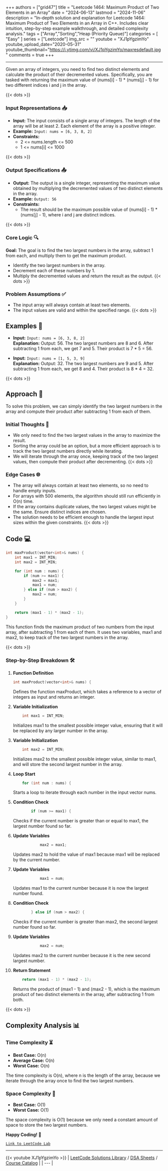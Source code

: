 
+++
authors = ["grid47"]
title = "Leetcode 1464: Maximum Product of Two Elements in an Array"
date = "2024-06-13"
lastmod = "2024-11-06"
description = "In-depth solution and explanation for Leetcode 1464: Maximum Product of Two Elements in an Array in C++. Includes clear intuition, step-by-step example walkthrough, and detailed complexity analysis."
tags = ["Array","Sorting","Heap (Priority Queue)"]
categories = [
    "Easy"
]
series = ["Leetcode"]
img_src = ""
youtube = "XJ1pYgzimYo"
youtube_upload_date="2020-05-31"
youtube_thumbnail="https://i.ytimg.com/vi/XJ1pYgzimYo/maxresdefault.jpg"
comments = true
+++



---
Given an array of integers, you need to find two distinct elements and calculate the product of their decremented values. Specifically, you are tasked with returning the maximum value of (nums[i] - 1) * (nums[j] - 1) for two different indices i and j in the array.
<!--more-->
{{< dots >}}
### Input Representations 📥
- **Input:** The input consists of a single array of integers. The length of the array will be at least 2. Each element of the array is a positive integer.
- **Example:** `Input: nums = [6, 3, 8, 2]`
- **Constraints:**
	- 2 <= nums.length <= 500
	- 1 <= nums[i] <= 1000

{{< dots >}}
### Output Specifications 📤
- **Output:** The output is a single integer, representing the maximum value obtained by multiplying the decremented values of two distinct elements in the array.
- **Example:** `Output: 56`
- **Constraints:**
	- The result should be the maximum possible value of (nums[i] - 1) * (nums[j] - 1), where i and j are distinct indices.

{{< dots >}}
### Core Logic 🔍
**Goal:** The goal is to find the two largest numbers in the array, subtract 1 from each, and multiply them to get the maximum product.

- Identify the two largest numbers in the array.
- Decrement each of these numbers by 1.
- Multiply the decremented values and return the result as the output.
{{< dots >}}
### Problem Assumptions ✅
- The input array will always contain at least two elements.
- The input values are valid and within the specified range.
{{< dots >}}
## Examples 🧩
- **Input:** `Input: nums = [6, 3, 8, 2]`  \
  **Explanation:** Output: 56. The two largest numbers are 8 and 6. After subtracting 1 from each, we get 7 and 5. Their product is 7 * 5 = 56.

- **Input:** `Input: nums = [1, 5, 3, 9]`  \
  **Explanation:** Output: 32. The two largest numbers are 9 and 5. After subtracting 1 from each, we get 8 and 4. Their product is 8 * 4 = 32.

{{< dots >}}
## Approach 🚀
To solve this problem, we can simply identify the two largest numbers in the array and compute their product after subtracting 1 from each of them.

### Initial Thoughts 💭
- We only need to find the two largest values in the array to maximize the result.
- Sorting the array could be an option, but a more efficient approach is to track the two largest numbers directly while iterating.
- We will iterate through the array once, keeping track of the two largest values, then compute their product after decrementing.
{{< dots >}}
### Edge Cases 🌐
- The array will always contain at least two elements, so no need to handle empty inputs.
- For arrays with 500 elements, the algorithm should still run efficiently in O(n) time.
- If the array contains duplicate values, the two largest values might be the same. Ensure distinct indices are chosen.
- The solution needs to be efficient enough to handle the largest input sizes within the given constraints.
{{< dots >}}
## Code 💻
```cpp
int maxProduct(vector<int>& nums) {
    int max1 = INT_MIN;
    int max2 = INT_MIN;

    for (int num : nums) {
        if (num >= max1) {
            max2 = max1;
            max1 = num;
        } else if (num > max2) {
            max2 = num;
        }
    }

    return (max1 - 1) * (max2 - 1);
}
```

This function finds the maximum product of two numbers from the input array, after subtracting 1 from each of them. It uses two variables, max1 and max2, to keep track of the two largest numbers in the array.

{{< dots >}}
### Step-by-Step Breakdown 🛠️
1. **Function Definition**
	```cpp
	int maxProduct(vector<int>& nums) {
	```
	Defines the function maxProduct, which takes a reference to a vector of integers as input and returns an integer.

2. **Variable Initialization**
	```cpp
	    int max1 = INT_MIN;
	```
	Initializes max1 to the smallest possible integer value, ensuring that it will be replaced by any larger number in the array.

3. **Variable Initialization**
	```cpp
	    int max2 = INT_MIN;
	```
	Initializes max2 to the smallest possible integer value, similar to max1, and will store the second largest number in the array.

4. **Loop Start**
	```cpp
	    for (int num : nums) {
	```
	Starts a loop to iterate through each number in the input vector nums.

5. **Condition Check**
	```cpp
	        if (num >= max1) {
	```
	Checks if the current number is greater than or equal to max1, the largest number found so far.

6. **Update Variables**
	```cpp
	            max2 = max1;
	```
	Updates max2 to hold the value of max1 because max1 will be replaced by the current number.

7. **Update Variables**
	```cpp
	            max1 = num;
	```
	Updates max1 to the current number because it is now the largest number found.

8. **Condition Check**
	```cpp
	        } else if (num > max2) {
	```
	Checks if the current number is greater than max2, the second largest number found so far.

9. **Update Variables**
	```cpp
	            max2 = num;
	```
	Updates max2 to the current number because it is the new second largest number.

10. **Return Statement**
	```cpp
	    return (max1 - 1) * (max2 - 1);
	```
	Returns the product of (max1 - 1) and (max2 - 1), which is the maximum product of two distinct elements in the array, after subtracting 1 from both.

{{< dots >}}
## Complexity Analysis 📊
### Time Complexity ⏳
- **Best Case:** O(n)
- **Average Case:** O(n)
- **Worst Case:** O(n)

The time complexity is O(n), where n is the length of the array, because we iterate through the array once to find the two largest numbers.

### Space Complexity 💾
- **Best Case:** O(1)
- **Worst Case:** O(1)

The space complexity is O(1) because we only need a constant amount of space to store the two largest numbers.

**Happy Coding! 🎉**


[`Link to LeetCode Lab`](https://leetcode.com/problems/maximum-product-of-two-elements-in-an-array/description/)

---
{{< youtube XJ1pYgzimYo >}}
| [LeetCode Solutions Library](https://grid47.xyz/leetcode/) / [DSA Sheets](https://grid47.xyz/sheets/) / [Course Catalog](https://grid47.xyz/courses/) |
| --- |

